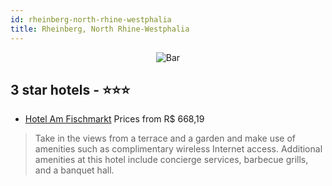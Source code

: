 ```yaml
---
id: rheinberg-north-rhine-westphalia
title: Rheinberg, North Rhine-Westphalia
---
```


<center><img src="https://i.travelapi.com/hotels/14000000/13130000/13124600/13124516/216447de_z.jpg" alt="Bar" /></center>


##  3 star hotels - ⭐️⭐️⭐️

-    [Hotel Am Fischmarkt](https://us.hurb.com/hotels/rheinberg/hotel-am-fischmarkt-JNP-JP529605?cmp=18055) Prices from R$ 668,19
   > Take in the views from a terrace and a garden and make use of amenities such as complimentary wireless Internet access. Additional amenities at this hotel include concierge services, barbecue grills, and a banquet hall.
